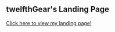 ## twelfthGear's Landing Page

<a href="https://twelfthgear.github.io/landing-page" rel="nofollow">Click here to view my landing page!</a>
